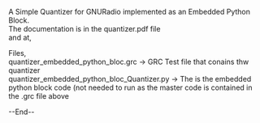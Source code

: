 A Simple Quantizer for GNURadio implemented as an Embedded Python Block.  
The documentation is in the quantizer.pdf file  
and at,  
  
Files,  
  quantizer_embedded_python_bloc.grc -> GRC Test file that conains thw quantizer  
  quantizer_embedded_python_bloc_Quantizer.py -> The is the embedded python block code (not needed to run as the master code is contained in the .grc file above
  
--End--
